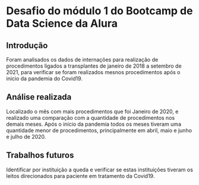 # Desafio do módulo 1 do Bootcamp de Data Science da Alura

## Introdução
Foram analisados os dados de internações para realização de procedimentos ligados a transplantes de janeiro de 2018 a setembro de 2021, para verificar se foram realizados mesnos procedimentos após o inicio da pandemia do Covid19.

## Análise realizada
Localizado o mês com mais procedimentos que foi Janeiro de 2020, e realizado uma comparação com a quantidade de procedimentos nos demais meses.
Após o início da pandemia todos os meses tiveram uma quantidade menor de procedimentos, principalmente em abril, maio e junho e julho de 2020.

## Trabalhos futuros
Identificar por instituição a queda e verificar se estas instituições tiveram os leitos direcionados para paciente em tratamento da Covid19.
